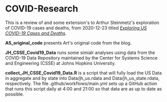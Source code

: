 # COVID-Research

This is a review of and some extension's to Arthur Steinmetz's exploration of COVID-19 cases and deaths, from 2020-12-23 titled [_Exploring US COVID-19 Cases and Deaths_](https://blog.rstudio.com/2020/12/23/exploring-us-covid-19-cases/).

__AS_original_code__ presents Art's original code from the blog.

__JH_CSSE_Covid19_Data__ runs some simialr analyses using data from the COVID-19 Data Repository maintained by the Center for Systems Science and Engineering (CSSE) at Johns Hopkins University.

__collect_JH_CSSE_Covid19_Data.R__ is a script that will fully load the US Data in aggregate and by state into Data/jh_us.rdata and Data/jh_us_state.rdata, respectively.  The file .github/workflows/main.yml sets up a GitHub action that runs this script daily at 4:00 and 21:00 so that data are as up to date as possible.
